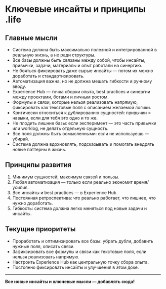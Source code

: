 # Ключевые инсайты и принципы .life

## Главные мысли

- Система должна быть максимально полезной и интегрированной в реальную жизнь, а не ради структуры.
- Все базы должны быть связаны между собой, чтобы инсайты, привычки, задачи, материалы и опыт работали на синергию.
- Не бояться фиксировать даже сырые инсайты — потом их можно доработать и стандартизировать.
- Автоматизация важна, но не должна мешать гибкости и ручному вводу.
- Experience Hub — точка сборки опыта, best practices и синергии между проектами, ботами и личным ростом.
- Формулы и связи, которые нельзя реализовать напрямую, фиксировать как текстовые поля с описанием желаемой логики.
- Критически относиться к дублированию сущностей: привычки = навыки, если для тебя это одно и то же.
- Не плодить лишние базы: если эксперимент — это часть привычки или worklog, не делать отдельную сущность.
- Все поля должны быть осмысленными: если не используешь — убирай.
- Система должна вдохновлять, подсказывать и помогать внедрять новые паттерны в жизнь.

## Принципы развития

1. Минимум сущностей, максимум связей и пользы.
2. Любая автоматизация — только если реально экономит время/усилия.
3. Все инсайты и best practices — в Experience Hub.
4. Постоянная ретроспектива: что реально работает, что лишнее, что нужно доработать.
5. Гибкость: система должна легко меняться под новые задачи и инсайты.

## Текущие приоритеты

- Проработать и оптимизировать все базы: убрать дубли, добавить нужные поля, описать связи.
- Зафиксировать все формулы и связи как текстовые поля, если нельзя реализовать напрямую.
- Настроить Experience Hub как центральную точку сбора опыта.
- Постоянно фиксировать инсайты и улучшения в этом доке.

---

**Все новые инсайты и ключевые мысли — добавлять сюда!** 